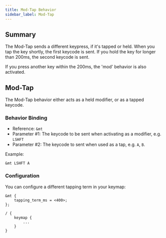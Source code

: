 ```yaml
---
title: Mod-Tap Behavior
sidebar_label: Mod-Tap
---
```


## Summary

The Mod-Tap sends a different keypress, if it's tapped or held. When you tap the key shortly, the first keycode is sent. If you hold the key for longer than 200ms, the second keycode is sent.

If you press another key within the 200ms, the 'mod' behavior is also activated.

## Mod-Tap

The Mod-Tap behavior either acts as a held modifier, or as a tapped keycode.

### Behavior Binding

- Reference: `&mt`
- Parameter #1: The keycode to be sent when activating as a modifier, e.g. `LSHFT`
- Parameter #2: The keycode to sent when used as a tap, e.g. `A`, `B`.

Example:

```
&mt LSHFT A
```

### Configuration

You can configure a different tapping term in your keymap:

```
&mt {
    tapping_term_ms = <400>;
};

/ {
    keymap {
        ...
    }
}
```
